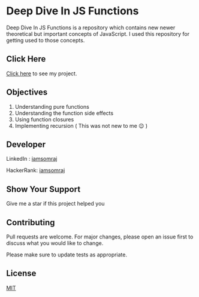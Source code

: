 # Deep Dive In JS Functions
Deep Dive In JS Functions is a repository which contains new newer theoretical but important concepts of JavaScript. I used this repository for  getting used to those concepts.

## Click Here

[Click here](https://iamsomraj.github.io/Deep-Dive-In-JS-Functions/index.html) to see my project.

## Objectives

1. Understanding pure functions
2. Understanding the function side effects
3. Using function closures 
4. Implementing recursion ( This was not new to me 😉 )

## Developer

LinkedIn : [iamsomraj](https://www.linkedin.com/in/iamsomraj/)

HackerRank: [iamsomraj](https://www.hackerrank.com/iamsomraj?hr_r=1) 

## Show Your Support

Give me a star if this project helped you 

## Contributing

Pull requests are welcome.  For major changes, please open an issue first to discuss what you would like to change.

Please make sure to update tests as appropriate.

## License

[MIT](https://choosealicense.com/licenses/mit/)
